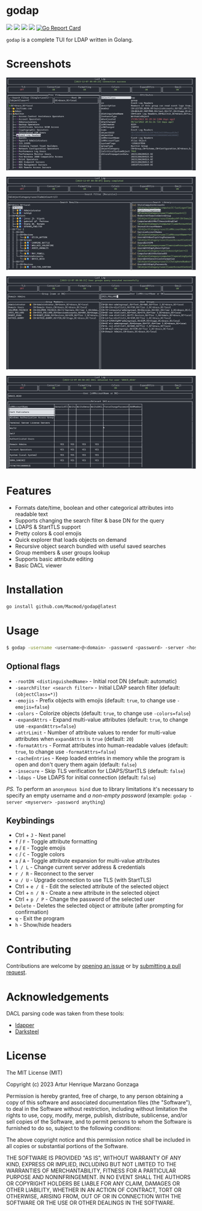 # godap

![](https://img.shields.io/github/go-mod/go-version/Macmod/godap) ![](https://img.shields.io/github/languages/code-size/Macmod/godap) ![](https://img.shields.io/github/license/Macmod/godap) ![](https://img.shields.io/github/actions/workflow/status/Macmod/godap/release.yml) [![Go Report Card](https://goreportcard.com/badge/github.com/Macmod/godap)](https://goreportcard.com/report/github.com/Macmod/godap)

`godap` is a complete TUI for LDAP written in Golang.

# Screenshots

![images/page1.png](images/page1.png)

![images/page2.png](images/page2.png)

![images/page3.png](images/page3.png)

![images/page4.png](images/page4.png)

# Features

* Formats date/time, boolean and other categorical attributes into readable text
* Supports changing the search filter & base DN for the query
* LDAPS & StartTLS support
* Pretty colors & cool emojis
* Quick explorer that loads objects on demand
* Recursive object search bundled with useful saved searches
* Group members & user groups lookup
* Supports basic attribute editing
* Basic DACL viewer

# Installation

```bash
go install github.com/Macmod/godap@latest
```

# Usage

```bash
$ godap -username <username>@<domain> -password <password> -server <hostname or IP>
```

## Optional flags

* `-rootDN <distinguishedName>` - Initial root DN (default: automatic)
* `-searchFilter <search filter>` - Initial LDAP search filter (default: `(objectClass=*)`)
* `-emojis` - Prefix objects with emojis (default: `true`, to change use `-emojis=false`)
* `-colors` - Colorize objects (default: `true`, to change use `-colors=false`)
* `-expandAttrs` - Expand multi-value attributes (default: `true`, to change use `-expandAttrs=false`)
* `-attrLimit` - Number of attribute values to render for multi-value attributes when `expandAttrs` is `true` (default: `20`)
* `-formatAttrs` - Format attributes into human-readable values (default: `true`, to change use `-formatAttrs=false`)
* `-cacheEntries` - Keep loaded entries in memory while the program is open and don't query them again (default: `false`)
* `-insecure` - Skip TLS verification for LDAPS/StartTLS (default: `false`)
* `-ldaps` - Use LDAPS for initial connection (default: `false`)

*PS.* To perform an `anonymous bind` due to library limitations it's necessary to specify an empty username and *a non-empty password* (example: `godap -server <myserver> -password anything`)

## Keybindings

* Ctrl + `J` - Next panel
* `f` / `F` - Toggle attribute formatting
* `e` / `E` - Toggle emojis
* `c` / `C` - Toggle colors
* `a` / `A` - Toggle attribute expansion for multi-value attributes
* `l / L` - Change current server address & credentials
* `r / R` - Reconnect to the server
* `u / U` - Upgrade connection to use TLS (with StartTLS)
* Ctrl + `e / E` - Edit the selected attribute of the selected object
* Ctrl + `n / N` - Create a new attribute in the selected object
* Ctrl + `p / P` - Change the password of the selected user
* `Delete` - Deletes the selected object or attribute (after prompting for confirmation)
* `q` - Exit the program
* `h` - Show/hide headers

# Contributing

Contributions are welcome by [opening an issue](https://github.com/Macmod/godap/issues/new) or by [submitting a pull request](https://github.com/Macmod/godap/pulls).

# Acknowledgements

DACL parsing code was taken from these tools:

* [ldapper](https://github.com/Synzack/ldapper)
* [Darksteel](https://github.com/wjlab/Darksteel)

# License

The MIT License (MIT)

Copyright (c) 2023 Artur Henrique Marzano Gonzaga

Permission is hereby granted, free of charge, to any person obtaining a copy of this software and associated documentation files (the "Software"), to deal in the Software without restriction, including without limitation the rights to use, copy, modify, merge, publish, distribute, sublicense, and/or sell copies of the Software, and to permit persons to whom the Software is furnished to do so, subject to the following conditions:

The above copyright notice and this permission notice shall be included in all copies or substantial portions of the Software.

THE SOFTWARE IS PROVIDED "AS IS", WITHOUT WARRANTY OF ANY KIND, EXPRESS OR IMPLIED, INCLUDING BUT NOT LIMITED TO THE WARRANTIES OF MERCHANTABILITY, FITNESS FOR A PARTICULAR PURPOSE AND NONINFRINGEMENT. IN NO EVENT SHALL THE AUTHORS OR COPYRIGHT HOLDERS BE LIABLE FOR ANY CLAIM, DAMAGES OR OTHER LIABILITY, WHETHER IN AN ACTION OF CONTRACT, TORT OR OTHERWISE, ARISING FROM, OUT OF OR IN CONNECTION WITH THE SOFTWARE OR THE USE OR OTHER DEALINGS IN THE SOFTWARE.
